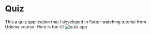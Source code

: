 # Quiz
This a quiz application that I developed in flutter watching tutorial from Udemy course.
Here is the UI
![quiz app](https://github.com/Abhinab433/Quiz/assets/93916204/b171571c-ec7a-42d9-8f62-0597c4b1fedf)


